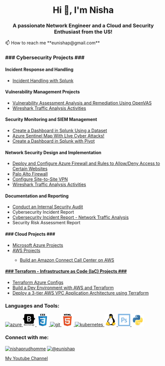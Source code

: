 <h1 align="center">Hi 👋, I'm Nisha</h1>
<h3 align="center">A passionate Network Engineer and a Cloud and Security Enthusiast from the US!</h3>


<p> 📫 How to reach me **eunishap@gmail.com** </p>
<p></p>
<h3> ### Cybersecurity Projects ### </h3>

<!--Incident Response and Handling: Include case studies where you effectively detected, analyzed, and responded to security incidents such as malware outbreaks, data breaches, or DDoS attacks. Highlight your ability to contain and remediate these incidents while minimizing impact.-->
<h4> Incident Response and Handling </h4>
<ul>
  <li>  <a href = "https://github.com/Nisha318/Incident-Response-and-Handling/tree/main/Incident%20Handling%20with%20Splunk" > Incident Handling with Splunk </a> </li>
    
</ul>


<!--Vulnerability Assessment and Penetration Testing: Showcase projects where you conducted thorough vulnerability assessments and penetration tests on both web applications and network infrastructure. Demonstrate how you identified weaknesses and provided recommendations for remediation.-->
<h4> Vulnerability Management Projects</h4>
<ul>
  <li>  <a href = "https://github.com/Nisha318/Cybersecurity-Vulnerability-Management-Projects----OpenVAS#cybersecurity-vulnerability-management-project-with-openvas"> Vulnerability Assessment Analysis and Remediation Using OpenVAS </a> </li>
  <li> <a href="https://github.com/Nisha318/Traffic-Analysis/tree/main/Wireshark"> Wireshark Traffic Analysis Activities </a> </li>
</ul>

<!--Security Monitoring and SIEM Management: Describe projects where you set up and managed security monitoring systems, like SIEM (Security Information and Event Management), to monitor the network for suspicious activities and potential threats.-->
<h4> Security Monitoring and SIEM Management</h4>

<ul>
  <li> <a href="https://github.com/Nisha318/Splunk-Projects/tree/main/Create%20Dashboard%20Using%20a%20Dataset"> Create a Dashboard in Splunk Using a Dataset</a> </li>
  <li> <a href="https://github.com/Nisha318/Sentinel-SIEM-Projects/tree/main/Azure%20Sentinel%20Map%20With%20LIve%20Cyber%20Attacks!"> Azure Sentinel Map With LIve Cyber Attacks! </a> </li>
  <li> <a href="https://github.com/Nisha318/Splunk-Projects/tree/main/Create%20a%20Dashboard%20with%20Pivot"> Create a Dashboard in Splunk with Pivot </a></li>
</ul>


<!--Threat Intelligence Analysis: Present examples of how you utilized threat intelligence feeds to proactively identify emerging threats and adapt security strategies accordingly.-->

<!--Security Policy and Compliance: Showcase your experience in developing security policies, procedures, and guidelines aligned with industry standards and compliance frameworks (e.g., ISO 27001, NIST, GDPR).-->

<!--Network Security Design and Implementation: Provide examples of network security projects where you designed and implemented secure network architectures, firewalls, VPNs, and other security solutions.-->
<h4> Network Security Design and Implementation</h4>
<ul>
  <li> <a href="https://nisha318.github.io/2022/12/04/Deploy-Configure-Azure-Firewall.html"> Deploy and Configure Azure Firewall and Rules to Allow/Deny Access to Certain Websites </a> </li>
  <li> <a href="#"> Palo Alto Firewall </a> </li>
  <li> <a href="#"> Configure Site-to-Site VPN </a> </li>
  <li> <a href="https://github.com/Nisha318/Traffic-Analysis/tree/main/Wireshark"> Wireshark Traffic Analysis Activities </a> </li>
</ul>
<!--Identity and Access Management (IAM): Discuss IAM projects where you improved access control measures, implemented multi-factor authentication, and ensured least privilege principles were followed.-->

<!--Security Awareness and Training: Share any initiatives you led to educate employees about security best practices and raise security awareness across the organization.-->

<!--Threat Hunting and Analysis: Illustrate how you conducted proactive threat-hunting activities to search for potential threats and anomalies within the network.-->

<!--Security Tool Evaluation and Integration: Describe projects where you evaluated and integrated various security tools and technologies to enhance the overall security posture of an organization.-->

<!--Documentation and Reporting: Showcase your ability to create comprehensive security reports, detailing findings, recommendations, and risk assessments for different stakeholders.-->
<h4> Documentation and Reporting </h4>
<ul>
  <li>  <a href = "https://github.com/Nisha318/Documentation-and-Reporting/tree/main/Conduct%20an%20Internal%20Security%20Audit"> Conduct an Internal Security Audit </a> </li>

  <Li>Cybersecurity Incident Report</Li>
    <Li><a href="https://github.com/Nisha318/Network-Traffic-Analysis/blob/main/Analyze%20DNS%20and%20ICMP%20traffic.md"> Cybersecurity Incident Report - Network Traffic Analysis</a></Li>
      <Li>Security Risk Assessment Report</Li>
</ul>

<!--Collaboration and Teamwork: Highlight any collaborative projects where you worked with cross-functional teams to address security challenges and implement solutions.-->


<h4> ### Cloud Projects ### </h4>
<ul>
<li> <a href="https://github.com/Nisha318/Microsoft-Azure-AZ-104-Azure-Administration-Lab-Walkthroughs"> Microsoft Azure Projects </a> </li>
<li> <a href="https://github.com/Nisha318/AWS-Repo"> AWS Projects </a> </li>
    <ul>
        <li> <a href="#"> Build an Amazon Connect Call Center on AWS</li>
    </ul>
</ul>

<h4> ### Terraform - Infrastructure as Code (IaC) Projects ### </h4>
  <ul> 
<li> <a href="https://github.com/Nisha318/Terraform-Azure-Configs">Terraform Azure Configs </a> </li>
<li> <a href="https://github.com/Nisha318/Terraform-AWS-Configs/tree/main/Build%20a%20Dev%20Environment%20with%20Terraform%20and%20AWS">Build a Dev Environment with AWS and Terraform</a></li>
<li> <a href="https://github.com/Nisha318/Terraform-Modules">Deploy a 3-tier AWS VPC Application Architecture using Terraform </a> </li>
  </ul>

<h3 align="left">Languages and Tools:</h3>
<p align="left"> <a href="https://azure.microsoft.com/en-in/" target="_blank" rel="noreferrer"> <img src="https://www.vectorlogo.zone/logos/microsoft_azure/microsoft_azure-icon.svg" alt="azure" width="40" height="40"/> </a> <a href="https://getbootstrap.com" target="_blank" rel="noreferrer"> <img src="https://raw.githubusercontent.com/devicons/devicon/master/icons/bootstrap/bootstrap-plain-wordmark.svg" alt="bootstrap" width="40" height="40"/> </a> <a href="https://www.w3schools.com/css/" target="_blank" rel="noreferrer"> <img src="https://raw.githubusercontent.com/devicons/devicon/master/icons/css3/css3-original-wordmark.svg" alt="css3" width="40" height="40"/> </a> <a href="https://git-scm.com/" target="_blank" rel="noreferrer"> <img src="https://www.vectorlogo.zone/logos/git-scm/git-scm-icon.svg" alt="git" width="40" height="40"/> </a> <a href="https://www.w3.org/html/" target="_blank" rel="noreferrer"> <img src="https://raw.githubusercontent.com/devicons/devicon/master/icons/html5/html5-original-wordmark.svg" alt="html5" width="40" height="40"/> </a> <a href="https://kubernetes.io" target="_blank" rel="noreferrer"> <img src="https://www.vectorlogo.zone/logos/kubernetes/kubernetes-icon.svg" alt="kubernetes" width="40" height="40"/> </a> <a href="https://www.linux.org/" target="_blank" rel="noreferrer"> <img src="https://raw.githubusercontent.com/devicons/devicon/master/icons/linux/linux-original.svg" alt="linux" width="40" height="40"/> </a> <a href="https://www.photoshop.com/en" target="_blank" rel="noreferrer"> <img src="https://raw.githubusercontent.com/devicons/devicon/master/icons/photoshop/photoshop-line.svg" alt="photoshop" width="40" height="40"/> </a> <a href="https://www.python.org" target="_blank" rel="noreferrer"> <img src="https://raw.githubusercontent.com/devicons/devicon/master/icons/python/python-original.svg" alt="python" width="40" height="40"/> </a> </p>


<h3 align="left">Connect with me:</h3>
<p align="left">
<a href="https://linkedin.com/in/nishaprudhomme" target="blank"><img align="center" src="https://raw.githubusercontent.com/rahuldkjain/github-profile-readme-generator/master/src/images/icons/Social/linked-in-alt.svg" alt="nishaprudhomme" height="30" width="40" /></a>
<a href="https://medium.com/@eunishap" target="blank"><img align="center" src="https://raw.githubusercontent.com/rahuldkjain/github-profile-readme-generator/master/src/images/icons/Social/medium.svg" alt="@eunishap" height="30" width="40" /></a>
</p>
<a href="https://www.youtube.com/channel/UCPSrBokxv9m6JLRx-08W8Ww">My Youtube Channel</a>

